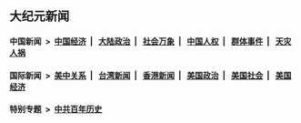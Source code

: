## 大纪元新闻

#### 中国新闻 &nbsp;>&nbsp; [中国经济](indexes/ncid283/README.md?05131645) &nbsp;| &nbsp; [大陆政治](indexes/ncid277/README.md?05131645) &nbsp;| &nbsp; [社会万象](indexes/ncid282/README.md?05131645) &nbsp;| &nbsp; [中国人权](indexes/ncid278/README.md?05131645) &nbsp;| &nbsp; [群体事件](indexes/ncid279/README.md?05131645) &nbsp;| &nbsp; [天灾人祸](indexes/ncid280/README.md?05131645)

#### 国际新闻 &nbsp;>&nbsp; [美中关系](indexes/nf1412576/README.md?05131645) &nbsp;| &nbsp; [台湾新闻](indexes/ncid1349361/README.md?05131645) &nbsp;| &nbsp; [香港新闻](indexes/ncid1349362/README.md?05131645) &nbsp;| &nbsp; [美国政治](indexes/ncid1078159/README.md?05131645) &nbsp;| &nbsp; [美国社会](indexes/ncid1078160/README.md?05131645) &nbsp;| &nbsp; [美国经济](indexes/ncid1078158/README.md?05131645)

#### 特别专题 &nbsp;>&nbsp; [中共百年历史](https://github.com/easy2view/epoch-special/blob/master/README.md?05131645)  
